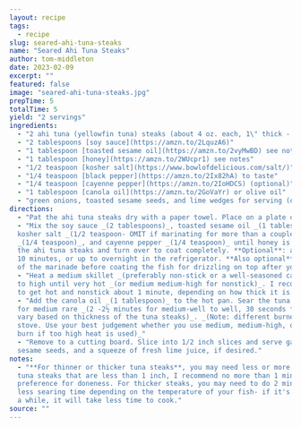 ```yaml
---
layout: recipe
tags:
  - recipe
slug: seared-ahi-tuna-steaks
name: "Seared Ahi Tuna Steaks"
author: tom-middleton
date: 2023-02-09
excerpt: ""
featured: false
image: "seared-ahi-tuna-steaks.jpg"
prepTime: 5
totalTime: 5
yield: "2 servings"
ingredients:
  - "2 ahi tuna (yellowfin tuna) steaks (about 4 oz. each, 1\" thick - see notes for thinner or thicker)"
  - "2 tablespoons [soy sauce](https://amzn.to/2LquzA6)"
  - "1 tablespoon [toasted sesame oil](https://amzn.to/2vyMwBD) see notes"
  - "1 tablespoon [honey](https://amzn.to/2WUcpr1) see notes"
  - "1/2 teaspoon [kosher salt](https://www.bowlofdelicious.com/salt/)"
  - "1/4 teaspoon [black pepper](https://amzn.to/2Ix82hA) to taste"
  - "1/4 teaspoon [cayenne pepper](https://amzn.to/2IoHDCS) (optional)"
  - "1 tablespoon [canola oil](https://amzn.to/2GoVaYr) or olive oil"
  - "green onions, toasted sesame seeds, and lime wedges for serving (optional)"
directions:
  - "Pat the ahi tuna steaks dry with a paper towel. Place on a plate or inside a plastic bag."
  - "Mix the soy sauce _(2 tablespoons)_, toasted sesame oil _(1 tablespoon)_, honey _(1 tablespoon)_
  kosher salt _(1/2 teaspoon- OMIT if marinating for more than a couple hours, see notes)_, pepper
  _(1/4 teaspoon)_, and cayenne pepper _(1/4 teaspoon)_ until honey is fully dissolved. Pour over
  the ahi tuna steaks and turn over to coat completely. **Optional**: allow to marinate for at least
  10 minutes, or up to overnight in the refrigerator. **Also optional**: Reserve a spoonful or two
  of the marinade before coating the fish for drizzling on top after you've cooked it."
  - "Heat a medium skillet _(preferably non-stick or a well-seasoned cast iron skillet)_ on medium-high
  to high until very hot _(or medium medium-high for nonstick)_. I recommend giving cast iron 3-5 minutes
  to get hot and nonstick about 1 minute, depending on how thick it is."
  - "Add the canola oil _(1 tablespoon)_ to the hot pan. Sear the tuna for 1 - 1½ minutes on each side
  for medium rare _(2 -2½ minutes for medium-well to well, 30 seconds for very rare. See notes - this will
  vary based on thickness of the tuna steaks)_. _(Note: different burners get hotter depending on your
  stove. Use your best judgement whether you use medium, medium-high, or high heat, as the marinade may
  burn if too high heat is used)_"
  - "Remove to a cutting board. Slice into 1/2 inch slices and serve garnished with green onions, toasted
  sesame seeds, and a squeeze of fresh lime juice, if desired."
notes:
  - "**For thinner or thicker tuna steaks**, you may need less or more searing time. If you are using
  tuna steaks that are less than 1 inch, I recommend no more than 1 minute per side, depending on your
  preference for doneness. For thicker steaks, you may need to do 2 minutes per side. You may also need
  less searing time depending on the temperature of your fish- if it's been sitting out of the fridge for
  a while, it will take less time to cook."
source: ""
---
```

